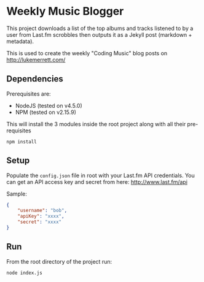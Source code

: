 # Weekly Music Blogger

This project downloads a list of the top albums and tracks listened to by a user from Last.fm scrobbles then outputs it as a Jekyll post (markdown + metadata).

This is used to create the weekly "Coding Music" blog posts on http://lukemerrett.com/

## Dependencies

Prerequisites are:

* NodeJS (tested on v4.5.0)
* NPM (tested on v2.15.9)

This will install the 3 modules inside the root project along with all their pre-requisites

```
npm install
```

## Setup

Populate the `config.json` file in root with your Last.fm API credentials.  You can get an API access key and secret from here: http://www.last.fm/api

Sample:

```json
{
    "username": "bob",
    "apiKey": "xxxx",
    "secret": "xxxx"
}
```

## Run 

From the root directory of the project run:

```
node index.js
```